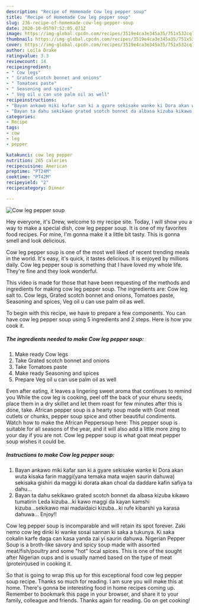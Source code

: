 ```yaml
---
description: "Recipe of Homemade Cow leg pepper soup"
title: "Recipe of Homemade Cow leg pepper soup"
slug: 236-recipe-of-homemade-cow-leg-pepper-soup
date: 2020-10-05T07:52:05.071Z
image: https://img-global.cpcdn.com/recipes/3519e4ca3e345a35/751x532cq70/cow-leg-pepper-soup-recipe-main-photo.jpg
thumbnail: https://img-global.cpcdn.com/recipes/3519e4ca3e345a35/751x532cq70/cow-leg-pepper-soup-recipe-main-photo.jpg
cover: https://img-global.cpcdn.com/recipes/3519e4ca3e345a35/751x532cq70/cow-leg-pepper-soup-recipe-main-photo.jpg
author: Leila Drake
ratingvalue: 3.3
reviewcount: 14
recipeingredient:
- " Cow legs"
- " Grated scotch bonnet and onions"
- " Tomatoes paste"
- " Seasoning and spices"
- " Veg oil u can use palm oil as well"
recipeinstructions:
- "Bayan ankawo miki kafar san ki a gyare sekisake wanke ki Dora akan wuta kisaka farin maggi(yana temaka mata wajen saurin dahuwa) sekisaka gishiri da maggi ki dorata akan choal da daddare kafin safiya ta dahu..."
- "Bayan ta dahu sekikawo grated scotch bonnet da albasa kizuba kikawo tumatirin Leda kizuba...ki kawo maggi da kayan kamshi kizuba...sekikawo mai madaidaici kizuba...ki rufe kibarshi ya karasa dahuwa... Enjoy!!"
categories:
- Recipe
tags:
- cow
- leg
- pepper

katakunci: cow leg pepper 
nutrition: 265 calories
recipecuisine: American
preptime: "PT24M"
cooktime: "PT42M"
recipeyield: "2"
recipecategory: Dinner

---
```



![Cow leg pepper soup](https://img-global.cpcdn.com/recipes/3519e4ca3e345a35/751x532cq70/cow-leg-pepper-soup-recipe-main-photo.jpg)

Hey everyone, it's Drew, welcome to my recipe site. Today, I will show you a way to make a special dish, cow leg pepper soup. It is one of my favorites food recipes. For mine, I'm gonna make it a little bit tasty. This is gonna smell and look delicious.

Cow leg pepper soup is one of the most well liked of recent trending meals in the world. It's easy, it's quick, it tastes delicious. It is enjoyed by millions daily. Cow leg pepper soup is something that I have loved my whole life. They're fine and they look wonderful.

This video is made for those that have been requesting of the methods and ingredients for making cow leg pepper soup. The ingredients are: Cow leg salt to. Cow legs, Grated scotch bonnet and onions, Tomatoes paste, Seasoning and spices, Veg oil u can use palm oil as well.


To begin with this recipe, we have to prepare a few components. You can have cow leg pepper soup using 5 ingredients and 2 steps. Here is how you cook it.

<!--inarticleads1-->

##### The ingredients needed to make Cow leg pepper soup:

1. Make ready  Cow legs
1. Take  Grated scotch bonnet and onions
1. Take  Tomatoes paste
1. Make ready  Seasoning and spices
1. Prepare  Veg oil u can use palm oil as well


Even after eating, it leaves a lingering sweet aroma that continues to remind you While the cow leg is cooking, peel off the back of your ehuru seeds, place them in a dry skillet and let them roast for few minutes after this is done, take. African pepper soup is a hearty soup made with Goat meat cutlets or chunks, pepper soup spice and other beautiful condiments. Watch how to make the African Peppersoup here: This pepper soup is suitable for all seasons of the year, and it will also add a little more zing to your day if you are not. Cow leg pepper soup is what goat meat pepper soup wishes it could be. 

<!--inarticleads2-->

##### Instructions to make Cow leg pepper soup:

1. Bayan ankawo miki kafar san ki a gyare sekisake wanke ki Dora akan wuta kisaka farin maggi(yana temaka mata wajen saurin dahuwa) sekisaka gishiri da maggi ki dorata akan choal da daddare kafin safiya ta dahu...
1. Bayan ta dahu sekikawo grated scotch bonnet da albasa kizuba kikawo tumatirin Leda kizuba...ki kawo maggi da kayan kamshi kizuba...sekikawo mai madaidaici kizuba...ki rufe kibarshi ya karasa dahuwa... Enjoy!!


Cow leg pepper soup is incomparable and will retain its spot forever. Zaki nemo cow leg dinki ki wanke sosai sannan ki saka a tukunya. Ki saka cokalin karfe daga can kasa yanda zai yi saurin dahuwa. Nigerian Pepper Soup is a broth-like savory and spicy soup made with assorted meat/fish/poultry and some &#34;hot&#34; local spices. This is one of the sought after Nigerian oups and is usually named based on the type of meat (protein)used in cooking it. 

So that is going to wrap this up for this exceptional food cow leg pepper soup recipe. Thanks so much for reading. I am sure you will make this at home. There's gonna be interesting food in home recipes coming up. Remember to bookmark this page in your browser, and share it to your family, colleague and friends. Thanks again for reading. Go on get cooking!
